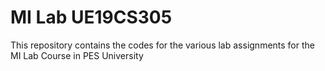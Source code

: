 # MI Lab UE19CS305
This repository contains the codes for the various lab assignments for the MI Lab Course in PES University
